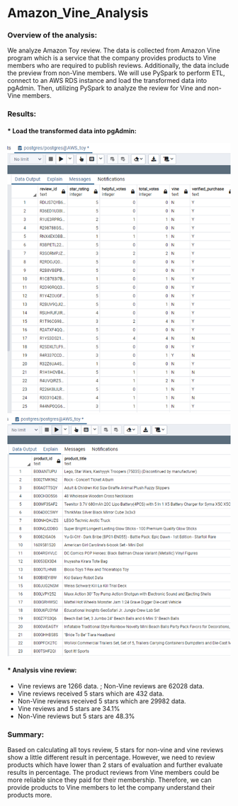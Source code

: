 # Amazon_Vine_Analysis
### Overview of the analysis: 
We analyze Amazon Toy review. The data is collected from
Amazon Vine program which is a service that the company
provides products to Vine members who are required to publish
reviews. Additionally, the data include the preview from non-Vine
members. We will use PySpark to perform ETL, connect to an
AWS RDS instance and load the transformed data into pgAdmin.
Then, utilizing PySpark to analyze the review for Vine and non-
Vine members.
>
### Results: 
####  * Load the transformed data into pgAdmin:
![vine](https://github.com/WeiTing83/Amazon_Vine_Analysis/blob/main/images/vine.png)
![product](https://github.com/WeiTing83/Amazon_Vine_Analysis/blob/main/images/product.png)
>
#### * Analysis vine review:
- Vine reviews are 1266 data. ; Non-Vine reviews are 62028
data.
- Vine reviews received 5 stars which are 432 data.
- Non-Vine reviews received 5 stars which are 29982 data.
- Vine reviews and 5 stars are 34.1%
- Non-Vine reviews but 5 stars are 48.3%
>
### Summary:
Based on calculating all toys review, 5 stars for
non-vine and vine reviews show a little different result in percentage. However, we
need to review products which have lower than
2 stars of evaluation and further evaluate
results in percentage. The product reviews
from Vine members could be more reliable
since they paid for their membership.
Therefore, we can provide products to Vine
members to let the company understand their
products more.
